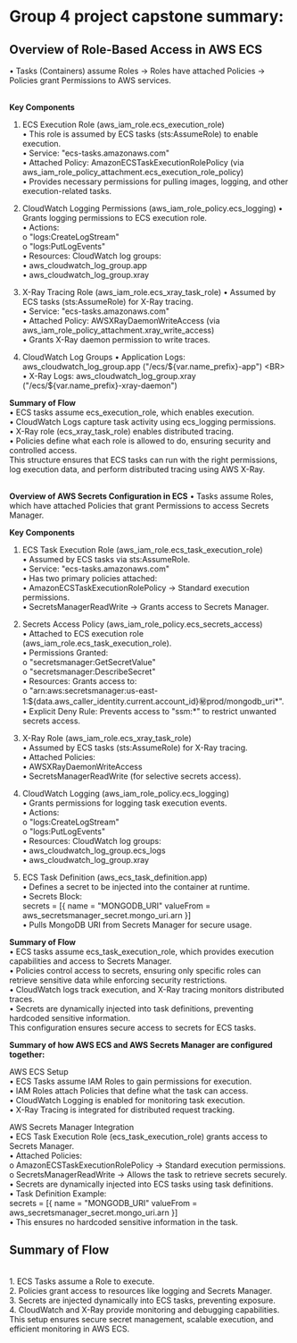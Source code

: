 <H1>Group 4 project capstone summary:</H1>

<h2>Overview of Role-Based Access in AWS ECS</h2>
•	Tasks (Containers) assume Roles → Roles have attached Policies → Policies grant Permissions to AWS services. <BR>
<br>

<b>Key Components</b>
1. ECS Execution Role (aws_iam_role.ecs_execution_role) <BR>
•	This role is assumed by ECS tasks (sts:AssumeRole) to enable execution. <BR>
•	Service: "ecs-tasks.amazonaws.com" <BR>
•	Attached Policy: AmazonECSTaskExecutionRolePolicy (via aws_iam_role_policy_attachment.ecs_execution_role_policy) <BR>
•	Provides necessary permissions for pulling images, logging, and other execution-related tasks. <BR>

2. CloudWatch Logging Permissions (aws_iam_role_policy.ecs_logging)
•	Grants logging permissions to ECS execution role. <BR>
•	Actions: <BR>
o	"logs:CreateLogStream" <BR>
o	"logs:PutLogEvents" <BR>
•	Resources: CloudWatch log groups: <BR>
•	aws_cloudwatch_log_group.app <BR>
•	aws_cloudwatch_log_group.xray <BR>

3. X-Ray Tracing Role (aws_iam_role.ecs_xray_task_role)
•	Assumed by ECS tasks (sts:AssumeRole) for X-Ray tracing. <BR>
•	Service: "ecs-tasks.amazonaws.com" <BR>
•	Attached Policy: AWSXRayDaemonWriteAccess (via aws_iam_role_policy_attachment.xray_write_access) <BR>
•	Grants X-Ray daemon permission to write traces. <BR>

4. CloudWatch Log Groups
•	Application Logs: aws_cloudwatch_log_group.app ("/ecs/${var.name_prefix}-app") <BR>
•	X-Ray Logs: aws_cloudwatch_log_group.xray ("/ecs/${var.name_prefix}-xray-daemon") <BR>

<b>Summary of Flow</b> <BR>
•	ECS tasks assume ecs_execution_role, which enables execution. <BR>
•	CloudWatch Logs capture task activity using ecs_logging permissions. <BR>
•	X-Ray role (ecs_xray_task_role) enables distributed tracing. <BR>
•	Policies define what each role is allowed to do, ensuring security and controlled access. <BR>
This structure ensures that ECS tasks can run with the right permissions, log execution data, and perform distributed tracing using AWS X-Ray. <BR><BR>

<b>Overview of AWS Secrets Configuration in ECS</b>
•	Tasks assume Roles, which have attached Policies that grant Permissions to access Secrets Manager. <BR>

<b>Key Components</b> <BR>
1. ECS Task Execution Role (aws_iam_role.ecs_task_execution_role) <BR>
•	Assumed by ECS tasks via sts:AssumeRole. <BR>
•	Service: "ecs-tasks.amazonaws.com" <BR>
•	Has two primary policies attached: <BR>
•	AmazonECSTaskExecutionRolePolicy → Standard execution permissions.<BR>
•	SecretsManagerReadWrite → Grants access to Secrets Manager. <BR>

2. Secrets Access Policy (aws_iam_role_policy.ecs_secrets_access) <BR>
•	Attached to ECS execution role (aws_iam_role.ecs_task_execution_role). <BR>
•	Permissions Granted: <BR>
o	"secretsmanager:GetSecretValue" <BR>
o	"secretsmanager:DescribeSecret" <BR>
•	Resources: Grants access to: <BR>
o	"arn:aws:secretsmanager:us-east-1:${data.aws_caller_identity.current.account_id}:secret:prod/mongodb_uri*". <BR>
•	Explicit Deny Rule: Prevents access to "ssm:*" to restrict unwanted secrets access. <BR>

3. X-Ray Role (aws_iam_role.ecs_xray_task_role) <BR>
•	Assumed by ECS tasks (sts:AssumeRole) for X-Ray tracing. <BR>
•	Attached Policies: <BR>
•	AWSXRayDaemonWriteAccess <BR>
•	SecretsManagerReadWrite (for selective secrets access). <BR>

4. CloudWatch Logging (aws_iam_role_policy.ecs_logging) <BR>
•	Grants permissions for logging task execution events. <BR>
•	Actions: <BR>
o	"logs:CreateLogStream" <BR>
o	"logs:PutLogEvents" <BR>
•	Resources: CloudWatch log groups: <BR>
•	aws_cloudwatch_log_group.ecs_logs <BR>
•	aws_cloudwatch_log_group.xray <BR>

5. ECS Task Definition (aws_ecs_task_definition.app) <BR>
•	Defines a secret to be injected into the container at runtime. <BR>
•	Secrets Block: <BR>
secrets = [{ name = "MONGODB_URI" valueFrom = aws_secretsmanager_secret.mongo_uri.arn }]  <BR>
•	Pulls MongoDB URI from Secrets Manager for secure usage. <BR>

<b>Summary of Flow</b> <BR>
•	ECS tasks assume ecs_task_execution_role, which provides execution capabilities and access to Secrets Manager. <BR>
•	Policies control access to secrets, ensuring only specific roles can retrieve sensitive data while enforcing security restrictions. <BR>
•	CloudWatch logs track execution, and X-Ray tracing monitors distributed traces. <BR>
•	Secrets are dynamically injected into task definitions, preventing hardcoded sensitive information. <BR>
This configuration ensures secure access to secrets for ECS tasks. <BR>

<b>Summary of how AWS ECS and AWS Secrets Manager are configured together:</b> <BR>

AWS ECS Setup <BR>
•	ECS Tasks assume IAM Roles to gain permissions for execution. <BR>
•	IAM Roles attach Policies that define what the task can access. <BR>
•	CloudWatch Logging is enabled for monitoring task execution. <BR>
•	X-Ray Tracing is integrated for distributed request tracking. <BR>

AWS Secrets Manager Integration <BR>
•	ECS Task Execution Role (ecs_task_execution_role) grants access to Secrets Manager. <BR>
•	Attached Policies: <BR>
o	AmazonECSTaskExecutionRolePolicy → Standard execution permissions. <BR>
o	SecretsManagerReadWrite → Allows the task to retrieve secrets securely. <BR>
•	Secrets are dynamically injected into ECS tasks using task definitions. <BR>
•	Task Definition Example: <BR>
secrets = [{ name = "MONGODB_URI" valueFrom = aws_secretsmanager_secret.mongo_uri.arn }]  <BR>
•	This ensures no hardcoded sensitive information in the task. <BR>

<h2>Summary of Flow</h2> <BR>
1.	ECS Tasks assume a Role to execute. <BR>
2.	Policies grant access to resources like logging and Secrets Manager. <BR>
3.	Secrets are injected dynamically into ECS tasks, preventing exposure. <BR>
4.	CloudWatch and X-Ray provide monitoring and debugging capabilities. <BR>
This setup ensures secure secret management, scalable execution, and efficient monitoring in AWS ECS. <BR>
